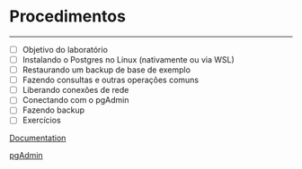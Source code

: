 # Procedimentos

---

- [ ]  Objetivo do laboratório
- [ ]  Instalando o Postgres no Linux (nativamente ou via WSL)
- [ ]  Restaurando um backup de base de exemplo
- [ ]  Fazendo consultas e outras operações comuns
- [ ]  Liberando conexões de rede
- [ ]  Conectando com o pgAdmin
- [ ]  Fazendo backup
- [ ]  Exercícios

[Documentation](https://www.postgresql.org/docs/)

[pgAdmin](https://www.pgadmin.org/)